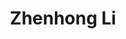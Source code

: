 ---
layout: profile
title: Zhenhong Li
description: Lecturer in Robotics and Control
img: assets/img/people/zhenhong_li.png
redirect: https://alvishub.github.io/
year: 2023
category: Principal Investigator
email: zhenhong.li@manchester.ac.uk
linkedin: zhenhong-li-ba371020b
google_scholar: TxurO5wAAAAJ
orcid: 0000-0003-2583-5082
github_username: 
---